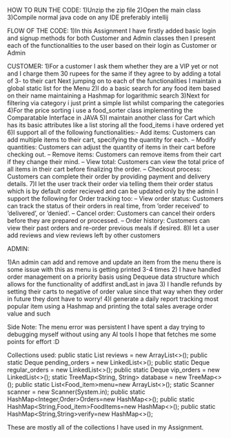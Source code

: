 HOW TO RUN THE CODE:
1)Unzip the zip file
2)Open the main class
3)Compile normal java code on any IDE preferably intellij


FLOW OF THE CODE:
1)In this Assignment I have firstly added basic login and signup methods for both Customer and Admin classes then I
present each of the functionalities to the user based on their login as Customer or Admin

CUSTOMER:
1)For a customer I ask them whether they are a VIP yet or not and I charge them 30 rupees for the same if they agree to by adding a total of 3- to their cart
Next jumping on to each of the functionalities I maintain a global static list for the Menu
2)I do a basic search for any food item based on their name maintaining a Hashmap for logarithmic search
3)Next for filtering via category i just print a simple list whilst comparing the categories
4)For the price sorting i use a food_sorter class implementing the Comparatable Interface in JAVA
5)I maintain another class for  Cart which has its basic attributes like a list storing all the food_items i have ordered yet
6)I support all of the following functionalities:-
    Add items: Customers can add multiple items to their cart, specifying the quantity for each.
    – Modify quantities: Customers can adjust the quantity of items in their cart before checking out.
    – Remove items: Customers can remove items from their cart if they change their mind.
    – View total: Customers can view the total price of all items in their cart before finalizing the order.
    – Checkout process: Customers can complete their order by providing payment and delivery details.
7)I let the user track their order via telling them their order status which is by default order recieved and can be updated only by the admin
I support the following for Order tracking too:
– View order status: Customers can track the status of their orders in real time, from ’order received’
to ’delivered’, or ’denied’.
– Cancel order: Customers can cancel their orders before they are prepared or processed.
– Order history: Customers can view their past orders and re-order previous meals if desired.
8)I let a user add reviews and view reviews left by other customers


ADMIN:

1)An admin can add and remove and update an item from the menu there is some issue with this as menu is getting printed 3-4 times 
2) I have handled order management on a priority basis using Dequeue data structure which allows for the functionality of addfirst andLast in java
3) I handle refunds by setting their carts to negative of order value since that way when they order in future they dont have to worry!
4)I generate a daily report tracking most popular item using a Hashmap and printing the total sales average order value and such

Side Note: The menu error was persistent I have spent a day trying to debugging myself without using any AI tools I hope that fetches me some points for effort :D

Collections used:
public static List<Review> reviews = new ArrayList<>();
public static Deque<Order> pending_orders = new LinkedList<>();
public static Deque<Order> regular_orders = new LinkedList<>();
public static Deque<Order> vip_orders = new LinkedList<>();
static TreeMap<String, String> database = new TreeMap<>();
public static List<Food_item>menu=new ArrayList<>();
static  Scanner scanner = new Scanner(System.in);
public static HashMap<Integer,Order>Orders=new HashMap<>();
public static HashMap<String,Food_item>FoodItems=new HashMap<>();
public static HashMap<String,String>verify=new HashMap<>();

These are mostly all of the collections I have used in my Assignment.

